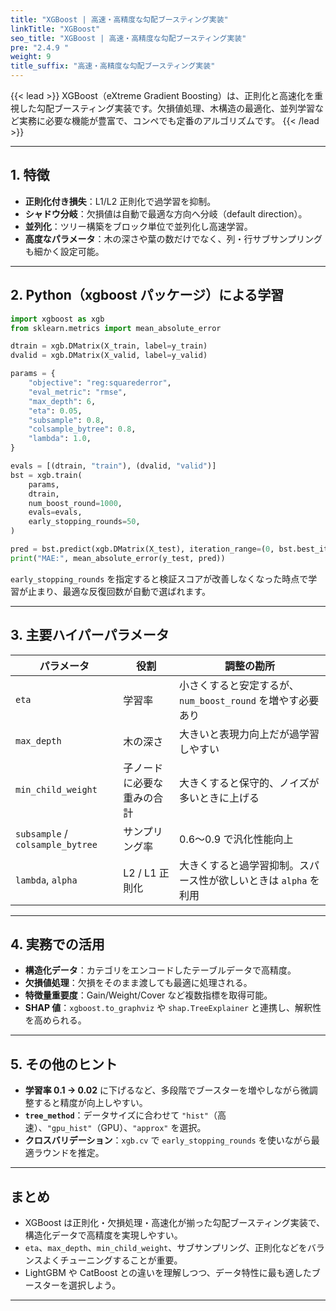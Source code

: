 ```yaml
---
title: "XGBoost | 高速・高精度な勾配ブースティング実装"
linkTitle: "XGBoost"
seo_title: "XGBoost | 高速・高精度な勾配ブースティング実装"
pre: "2.4.9 "
weight: 9
title_suffix: "高速・高精度な勾配ブースティング実装"
---
```


{{< lead >}}
XGBoost（eXtreme Gradient Boosting）は、正則化と高速化を重視した勾配ブースティング実装です。欠損値処理、木構造の最適化、並列学習など実務に必要な機能が豊富で、コンペでも定番のアルゴリズムです。
{{< /lead >}}

---

## 1. 特徴

- **正則化付き損失**：L1/L2 正則化で過学習を抑制。
- **シャドウ分岐**：欠損値は自動で最適な方向へ分岐（default direction）。
- **並列化**：ツリー構築をブロック単位で並列化し高速学習。
- **高度なパラメータ**：木の深さや葉の数だけでなく、列・行サブサンプリングも細かく設定可能。

---

## 2. Python（xgboost パッケージ）による学習

```python
import xgboost as xgb
from sklearn.metrics import mean_absolute_error

dtrain = xgb.DMatrix(X_train, label=y_train)
dvalid = xgb.DMatrix(X_valid, label=y_valid)

params = {
    "objective": "reg:squarederror",
    "eval_metric": "rmse",
    "max_depth": 6,
    "eta": 0.05,
    "subsample": 0.8,
    "colsample_bytree": 0.8,
    "lambda": 1.0,
}

evals = [(dtrain, "train"), (dvalid, "valid")]
bst = xgb.train(
    params,
    dtrain,
    num_boost_round=1000,
    evals=evals,
    early_stopping_rounds=50,
)

pred = bst.predict(xgb.DMatrix(X_test), iteration_range=(0, bst.best_iteration + 1))
print("MAE:", mean_absolute_error(y_test, pred))
```

`early_stopping_rounds` を指定すると検証スコアが改善しなくなった時点で学習が止まり、最適な反復回数が自動で選ばれます。

---

## 3. 主要ハイパーパラメータ

| パラメータ | 役割 | 調整の勘所 |
| --- | --- | --- |
| `eta` | 学習率 | 小さくすると安定するが、`num_boost_round` を増やす必要あり |
| `max_depth` | 木の深さ | 大きいと表現力向上だが過学習しやすい |
| `min_child_weight` | 子ノードに必要な重みの合計 | 大きくすると保守的、ノイズが多いときに上げる |
| `subsample` / `colsample_bytree` | サンプリング率 | 0.6〜0.9 で汎化性能向上 |
| `lambda`, `alpha` | L2 / L1 正則化 | 大きくすると過学習抑制。スパース性が欲しいときは `alpha` を利用 |

---

## 4. 実務での活用

- **構造化データ**：カテゴリをエンコードしたテーブルデータで高精度。
- **欠損値処理**：欠損をそのまま渡しても最適に処理される。
- **特徴量重要度**：Gain/Weight/Cover など複数指標を取得可能。
- **SHAP 値**：`xgboost.to_graphviz` や `shap.TreeExplainer` と連携し、解釈性を高められる。

---

## 5. その他のヒント

- **学習率 0.1 → 0.02** に下げるなど、多段階でブースターを増やしながら微調整すると精度が向上しやすい。
- **`tree_method`**：データサイズに合わせて `"hist"`（高速）、`"gpu_hist"`（GPU）、`"approx"` を選択。
- **クロスバリデーション**：`xgb.cv` で `early_stopping_rounds` を使いながら最適ラウンドを推定。

---

## まとめ

- XGBoost は正則化・欠損処理・高速化が揃った勾配ブースティング実装で、構造化データで高精度を実現しやすい。
- `eta`、`max_depth`、`min_child_weight`、サブサンプリング、正則化などをバランスよくチューニングすることが重要。
- LightGBM や CatBoost との違いを理解しつつ、データ特性に最も適したブースターを選択しよう。

---
